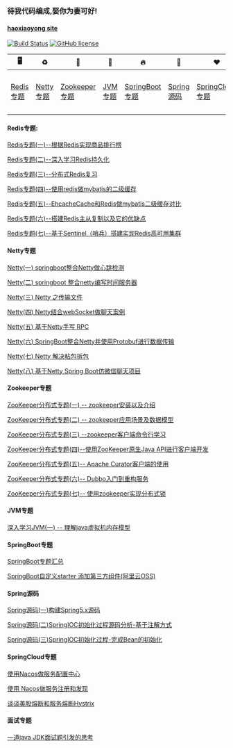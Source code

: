 ### 待我代码编成,娶你为妻可好!

#### [haoxiaoyong site](https://www.haoxiaoyong.cn)

<a href="https://www.haoxiaoyong.cn" rel="nofollow"><img src="https://camo.githubusercontent.com/2900a1e1ff66156767900d09356d0985c8838dec/68747470733a2f2f7472617669732d63692e6f72672f74756675393434312f6d617570617373616e742d6865786f2e7376673f6272616e63683d6d6173746572" alt="Build Status" data-canonical-src="https://travis-ci.org/tufu9441/maupassant-hexo.svg?branch=master" style="max-width:100%;"></a>
<a href="https://github.com/haoxiaoyong1014"><img src="https://camo.githubusercontent.com/890acbdcb87868b382af9a4b1fac507b9659d9bf/68747470733a2f2f696d672e736869656c64732e696f2f62616467652f6c6963656e73652d4d49542d626c75652e737667" alt="GitHub license" data-canonical-src="https://img.shields.io/badge/license-MIT-blue.svg" style="max-width:100%;"></a>

| 🖥️ | :recycle: | :art: | :beers: |  🔥 | :seedling: | ❤️|:globe_with_meridians: |
|  ----  | ---- | ---- |----|----| ----|----| ---- |
| [Redis专题](#Redis专题) |[Netty专题](#Netty专题)| [Zookeeper专题](#Zookeeper专题)| [JVM专题](#JVM专题)|[SpringBoot专题](#SpringBoot专题)|[Spring源码](#Spring源码)| [SpringCloud专题](#SpringCloud专题)|[面试专题](#面试专题)

#### Redis专题:

[Redis专题(一)--根据Redis实现商品排行榜](https://haoxiaoyong.cn/2018/08/09/2018/2018-08-09-redis-leaderboard/)

[Redis专题(二)--深入学习Redis持久化](https://haoxiaoyong.cn/2019/09/13/2019/2019-09-13-redis-persistence/)

[Redis专题(三)--分布式Redis复习](https://haoxiaoyong.cn/2019/09/14/2019/2019-09-14-redis-review/)

[Redis专题(四)--使用redis做mybatis的二级缓存](https://haoxiaoyong.cn/2019/09/15/2019/2019-09-15-redis-mybatis/)

[Redis专题(五)--EhcacheCache和Redis做mybatis二级缓存对比](https://haoxiaoyong.cn/2019/09/16/2019/2019-09-16-redis-cache/)

[Redis专题(六)--搭建Redis主从复制以及它的优缺点](https://haoxiaoyong.cn/2019/10/25/2019/2019-10-25-redis-master-slave/)

[Redis专题(七)--基于Sentinel（哨兵）搭建实现Redis高可用集群](https://haoxiaoyong.cn/2019/10/29/2019/2019-12-03-redis-master-slave/)

#### Netty专题

[Netty(一) springboot整合Netty做心跳检测](https://haoxiaoyong.cn/2018/10/19/2018/2018-10-19-Netty1/)

[Netty(二) springboot 整合netty编写时间服务器](https://haoxiaoyong.cn/2018/10/22/2018/2018-10-22-Netty2/)

[Netty(三) Netty 之传输文件](https://haoxiaoyong.cn/2018/11/15/2018/2018-11-15-Netty3/)

[Netty(四) Netty结合webSocket做聊天案例](https://haoxiaoyong.cn/2019/03/16/2019/2019-03-16-Netty4/)

[Netty(五) 基于Netty手写 RPC](https://haoxiaoyong.cn/2019/05/27/2019/2019-05-27-Netty5/)

[Netty(六) SpringBoot整合Netty并使用Protobuf进行数据传输](https://haoxiaoyong.cn/2019/05/28/2019/2019-05-28-Netty6/)

[Netty(七) Netty 解决粘包拆包](https://haoxiaoyong.cn/2019/05/29/2019/2019-05-29-Netty7/)

[Netty(八) 基于Netty Spring Boot仿微信聊天项目](https://github.com/haoxiaoyong1014/chat-software)

#### Zookeeper专题

[ZooKeeper分布式专题(一) -- zookeeper安装以及介绍](https://haoxiaoyong.cn/2019/07/16/2019/2019-07-16-zookeeper1/)

[ZooKeeper分布式专题(二) -- zookeeper应用场景及数据模型](https://haoxiaoyong.cn/2019/07/18/2019/2019-07-18-zookeeper2/)

[ZooKeeper分布式专题(三) --zookeeper客户端命令行学习](https://haoxiaoyong.cn/2019/07/20/2019/2019-07-20-zookeeper3/)

[ZooKeeper分布式专题(四)--使用ZooKeeper原生Java API进行客户端开发](https://haoxiaoyong.cn/2019/07/24/2019/2019-07-24-zookeeper4/)

[ZooKeeper分布式专题(五)-- Apache Curator客户端的使用](https://haoxiaoyong.cn/2019/07/28/2019/2019-07-28-zookeeper5/)

[ZooKeeper分布式专题(六)-- Dubbo入门到重构服务](https://haoxiaoyong.cn/2019/08/13/2019/2019-08-13-zookeeper6/)

[ZooKeeper分布式专题(七)-- 使用zookeeper实现分布式锁](https://haoxiaoyong.cn/2019/08/20/2019/2019-08-20-zookeeper7/)

#### JVM专题

[深入学习JVM(一) -- 理解java虚拟机内存模型](https://haoxiaoyong.cn/2019/11/10/2019/2019-11-10-jvm/)

#### SpringBoot专题

[SpringBoot专题汇总](https://github.com/haoxiaoyong1014/springboot-examples)

[SpringBoot自定义starter 添加第三方组件(阿里云OSS)](https://github.com/haoxiaoyong1014/oss-spring-boot-project)

#### Spring源码

[Spring源码(一)构建Spring5.x源码](https://haoxiaoyong.cn/2019/11/30/2019/2019-11-30-build-spring/)

[Spring源码(二)SpringIOC初始化过程源码分析-基于注解方式](https://haoxiaoyong.cn/2019/12/01/2019/2019-12-01-spring1/)

[Spring源码(三)SpringIOC初始化过程-完成Bean的初始化](https://haoxiaoyong.cn/2019/12/02/2019/2019-12-01-spring2/)

#### SpringCloud专题

[使用Nacos做服务配置中心](https://github.com/haoxiaoyong1014/springcloud-examples/tree/master/nacos-config-project)

[使用 Nacos做服务注册和发现](https://github.com/haoxiaoyong1014/springcloud-examples/tree/master/nacos-provider-discovery)

[谈谈美股熔断和服务熔断Hystrix](https://haoxiaoyong.cn/2020/03/18/2020/2020-3-18-hxstrix/)


#### 面试专题

[一道java JDK面试题引发的思考](https://haoxiaoyong.cn/2019/12/16/2019/2019-12-16-Interview_1/)

